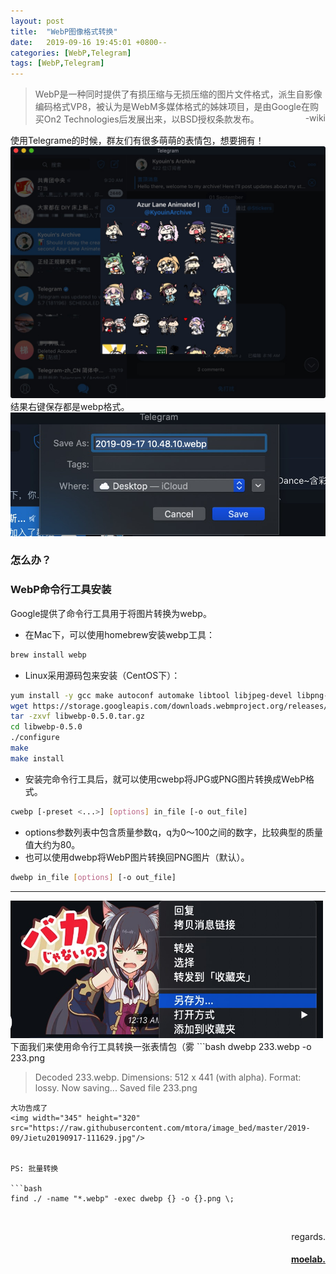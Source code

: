 ```yaml
---
layout: post
title:  "WebP图像格式转换"
date:   2019-09-16 19:45:01 +0800--
categories: [WebP,Telegram]
tags: [WebP,Telegram]  
---
```


>WebP是一种同时提供了有损压缩与无损压缩的图片文件格式，派生自影像编码格式VP8，被认为是WebM多媒体格式的姊妹项目，是由Google在购买On2 Technologies后发展出来，以BSD授权条款发布。<span style="float:right;"> -wiki </span>

使用Telegrame的时候，群友们有很多萌萌的表情包，想要拥有！<br>
![avatar](https://raw.githubusercontent.com/mtora/image_bed/master/2019-09/Jietu20190917-104436.jpg)
<br>
结果右键保存都是webp格式。<br>
![avatar](https://raw.githubusercontent.com/mtora/image_bed/master/2019-09/Jietu20190917-104831.jpg)

### 怎么办？
### WebP命令行工具安装
Google提供了命令行工具用于将图片转换为webp。
- 在Mac下，可以使用homebrew安装webp工具：

```bash
brew install webp
```

- Linux采用源码包来安装（CentOS下）：

```bash
yum install -y gcc make autoconf automake libtool libjpeg-devel libpng-devel# 安装编译器以及依赖包
wget https://storage.googleapis.com/downloads.webmproject.org/releases/webp/libwebp-0.5.0.tar.gz
tar -zxvf libwebp-0.5.0.tar.gz
cd libwebp-0.5.0
./configure
make
make install
```

- 安装完命令行工具后，就可以使用cwebp将JPG或PNG图片转换成WebP格式。

```bash
cwebp [-preset <...>] [options] in_file [-o out_file]
```

- options参数列表中包含质量参数q，q为0～100之间的数字，比较典型的质量值大约为80。
- 也可以使用dwebp将WebP图片转换回PNG图片（默认）。

```bash
dwebp in_file [options] [-o out_file]
```

************

<img width="500" height="220" src="https://raw.githubusercontent.com/mtora/image_bed/master/2019-09/Jietu20190917-111134.jpg"/>
下面我们来使用命令行工具转换一张表情包（雾
```bash
dwebp 233.webp -o 233.png

> Decoded 233.webp. Dimensions: 512 x 441  (with alpha). Format: lossy. Now saving...
Saved file 233.png
```
大功告成了
<img width="345" height="320" src="https://raw.githubusercontent.com/mtora/image_bed/master/2019-09/Jietu20190917-111629.jpg"/>


PS: 批量转换

```bash
find ./ -name "*.webp" -exec dwebp {} -o {}.png \;
```


<br>
<p  align="right">regards.</p>
<h4 align="right">
    <a href="https://moelab.net/">
        moelab.
    </a>
</h4>

